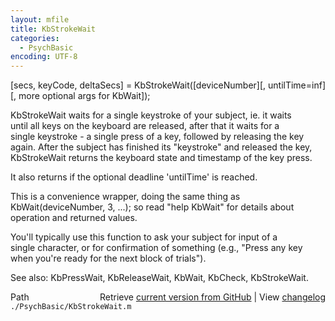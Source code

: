```yaml
---
layout: mfile
title: KbStrokeWait
categories:
  - PsychBasic
encoding: UTF-8
---
```


[secs, keyCode, deltaSecs] = KbStrokeWait([deviceNumber][, untilTime=inf][, more optional args for KbWait]);  

KbStrokeWait waits for a single keystroke of your subject, ie. it waits  
until all keys on the keyboard are released, after that it waits for a  
single keystroke - a single press of a key, followed by releasing the key  
again. After the subject has finished its "keystroke" and released the key,  
KbStrokeWait returns the keyboard state and timestamp of the key press.  

It also returns if the optional deadline 'untilTime' is reached.  

This is a convenience wrapper, doing the same thing as  
KbWait(deviceNumber, 3, ...); so read "help KbWait" for details about  
operation and returned values.  

You'll typically use this function to ask your subject for input of a  
single character, or for confirmation of something (e.g., "Press any key  
when you're ready for the next block of trials").  

See also: KbPressWait, KbReleaseWait, KbWait, KbCheck, KbStrokeWait.  


<div class="code_header" style="text-align:right;">
  <span style="float:left;">Path&nbsp;&nbsp;</span> <span class="counter">Retrieve <a href=
  "https://raw.github.com/Psychtoolbox-3/Psychtoolbox-3/beta/./PsychBasic/KbStrokeWait.m">current version from GitHub</a> | View <a href=
  "https://github.com/Psychtoolbox-3/Psychtoolbox-3/commits/beta/./PsychBasic/KbStrokeWait.m">changelog</a></span>
</div>
<div class="code">
  <code>./PsychBasic/KbStrokeWait.m</code>
</div>
